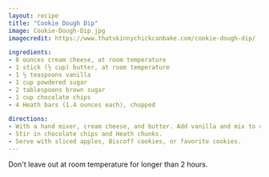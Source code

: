 ```yaml
---
layout: recipe
title: "Cookie Dough Dip"
image: Cookie-Dough-Dip.jpg
imagecredit: https://www.thatskinnychickcanbake.com/cookie-dough-dip/

ingredients:
- 8 ounces cream cheese, at room temperature
- 1 stick (½ cup) butter, at room temperature
- 1 ½ teaspoons vanilla
- 1 cup powdered sugar
- 2 tablespoons brown sugar
- 1 cup chocolate chips
- 4 Heath bars (1.4 ounces each), chopped

directions:
- With a hand mixer, cream cheese, and butter. Add vanilla and mix to combine. Add sugars and mix until incorporated.
- Stir in chocolate chips and Heath chunks.
- Serve with sliced apples, Biscoff cookies, or favorite cookies.
---
```

Don't leave out at room temperature for longer than 2 hours.
